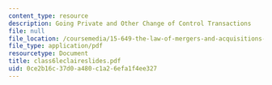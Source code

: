 ```yaml
---
content_type: resource
description: Going Private and Other Change of Control Transactions
file: null
file_location: /coursemedia/15-649-the-law-of-mergers-and-acquisitions-spring-2003/0ce2b16c37d0a480c1a26efa1f4ee327_class6leclaireslides.pdf
file_type: application/pdf
resourcetype: Document
title: class6leclaireslides.pdf
uid: 0ce2b16c-37d0-a480-c1a2-6efa1f4ee327
---
```

